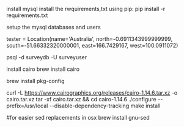 install mysql
install the rwquirements,txt using pip:
pip install -r requirements.txt

setup the mysql databases and users


tester = Location(name='Australia', north=-0.6911343999999999, south=-51.66332320000001, east=166.7429167, west=100.0911072)


psql -d surveydb -U surveyuser


install cairo
brew install cairo

brew install pkg-config

curl -L https://www.cairographics.org/releases/cairo-1.14.6.tar.xz -o cairo.tar.xz
tar -xf cairo.tar.xz && cd cairo-1.14.6
./configure --prefix=/usr/local --disable-dependency-tracking
make install


#for easier sed replacements in osx
brew install gnu-sed